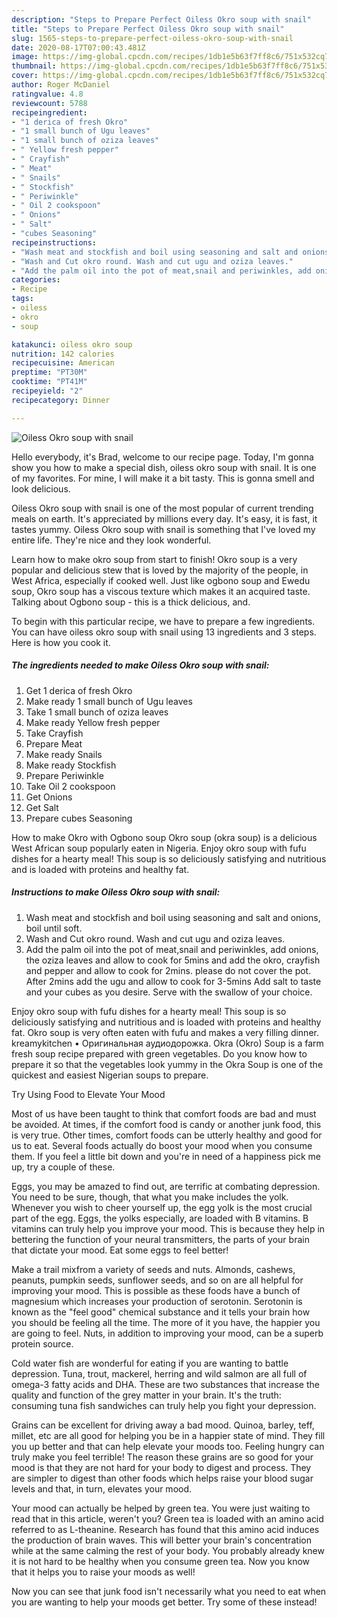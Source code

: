 ```yaml
---
description: "Steps to Prepare Perfect Oiless Okro soup with snail"
title: "Steps to Prepare Perfect Oiless Okro soup with snail"
slug: 1565-steps-to-prepare-perfect-oiless-okro-soup-with-snail
date: 2020-08-17T07:00:43.481Z
image: https://img-global.cpcdn.com/recipes/1db1e5b63f7ff8c6/751x532cq70/oiless-okro-soup-with-snail-recipe-main-photo.jpg
thumbnail: https://img-global.cpcdn.com/recipes/1db1e5b63f7ff8c6/751x532cq70/oiless-okro-soup-with-snail-recipe-main-photo.jpg
cover: https://img-global.cpcdn.com/recipes/1db1e5b63f7ff8c6/751x532cq70/oiless-okro-soup-with-snail-recipe-main-photo.jpg
author: Roger McDaniel
ratingvalue: 4.8
reviewcount: 5788
recipeingredient:
- "1 derica of fresh Okro"
- "1 small bunch of Ugu leaves"
- "1 small bunch of oziza leaves"
- " Yellow fresh pepper"
- " Crayfish"
- " Meat"
- " Snails"
- " Stockfish"
- " Periwinkle"
- " Oil 2 cookspoon"
- " Onions"
- " Salt"
- "cubes Seasoning"
recipeinstructions:
- "Wash meat and stockfish and boil using seasoning and salt and onions, boil until soft."
- "Wash and Cut okro round. Wash and cut ugu and oziza leaves."
- "Add the palm oil into the pot of meat,snail and periwinkles, add onions, the oziza leaves and allow to cook for 5mins and add the okro, crayfish and pepper and allow to cook for 2mins. please do not cover the pot. After 2mins add the ugu and allow to cook for 3-5mins Add salt to taste and your cubes as you desire. Serve with the swallow of your choice."
categories:
- Recipe
tags:
- oiless
- okro
- soup

katakunci: oiless okro soup 
nutrition: 142 calories
recipecuisine: American
preptime: "PT30M"
cooktime: "PT41M"
recipeyield: "2"
recipecategory: Dinner

---
```



![Oiless Okro soup with snail](https://img-global.cpcdn.com/recipes/1db1e5b63f7ff8c6/751x532cq70/oiless-okro-soup-with-snail-recipe-main-photo.jpg)

Hello everybody, it's Brad, welcome to our recipe page. Today, I'm gonna show you how to make a special dish, oiless okro soup with snail. It is one of my favorites. For mine, I will make it a bit tasty. This is gonna smell and look delicious.

Oiless Okro soup with snail is one of the most popular of current trending meals on earth. It's appreciated by millions every day. It's easy, it is fast, it tastes yummy. Oiless Okro soup with snail is something that I've loved my entire life. They're nice and they look wonderful.

Learn how to make okro soup from start to finish! Okro soup is a very popular and delicious stew that is loved by the majority of the people, in West Africa, especially if cooked well. Just like ogbono soup and Ewedu soup, Okro soup has a viscous texture which makes it an acquired taste. Talking about Ogbono soup - this is a thick delicious, and.


To begin with this particular recipe, we have to prepare a few ingredients. You can have oiless okro soup with snail using 13 ingredients and 3 steps. Here is how you cook it.

<!--inarticleads1-->

##### The ingredients needed to make Oiless Okro soup with snail:

1. Get 1 derica of fresh Okro
1. Make ready 1 small bunch of Ugu leaves
1. Take 1 small bunch of oziza leaves
1. Make ready  Yellow fresh pepper
1. Take  Crayfish
1. Prepare  Meat
1. Make ready  Snails
1. Make ready  Stockfish
1. Prepare  Periwinkle
1. Take  Oil 2 cookspoon
1. Get  Onions
1. Get  Salt
1. Prepare cubes Seasoning


How to make Okro with Ogbono soup Okro soup (okra soup) is a delicious West African soup popularly eaten in Nigeria. Enjoy okro soup with fufu dishes for a hearty meal! This soup is so deliciously satisfying and nutritious and is loaded with proteins and healthy fat. 

<!--inarticleads2-->

##### Instructions to make Oiless Okro soup with snail:

1. Wash meat and stockfish and boil using seasoning and salt and onions, boil until soft.
1. Wash and Cut okro round. Wash and cut ugu and oziza leaves.
1. Add the palm oil into the pot of meat,snail and periwinkles, add onions, the oziza leaves and allow to cook for 5mins and add the okro, crayfish and pepper and allow to cook for 2mins. please do not cover the pot. After 2mins add the ugu and allow to cook for 3-5mins Add salt to taste and your cubes as you desire. Serve with the swallow of your choice.


Enjoy okro soup with fufu dishes for a hearty meal! This soup is so deliciously satisfying and nutritious and is loaded with proteins and healthy fat. Okro soup is very often eaten with fufu and makes a very filling dinner. kreamykitchen • Оригинальная аудиодорожка. Okra (Okro) Soup is a farm fresh soup recipe prepared with green vegetables. Do you know how to prepare it so that the vegetables look yummy in the Okra Soup is one of the quickest and easiest Nigerian soups to prepare. 

Try Using Food to Elevate Your Mood


Most of us have been taught to think that comfort foods are bad and must be avoided. At times, if the comfort food is candy or another junk food, this is very true. Other times, comfort foods can be utterly healthy and good for us to eat. Several foods actually do boost your mood when you consume them. If you feel a little bit down and you're in need of a happiness pick me up, try a couple of these.

Eggs, you may be amazed to find out, are terrific at combating depression. You need to be sure, though, that what you make includes the yolk. Whenever you wish to cheer yourself up, the egg yolk is the most crucial part of the egg. Eggs, the yolks especially, are loaded with B vitamins. B vitamins can truly help you improve your mood. This is because they help in bettering the function of your neural transmitters, the parts of your brain that dictate your mood. Eat some eggs to feel better!

Make a trail mixfrom a variety of seeds and nuts. Almonds, cashews, peanuts, pumpkin seeds, sunflower seeds, and so on are all helpful for improving your mood. This is possible as these foods have a bunch of magnesium which increases your production of serotonin. Serotonin is known as the "feel good" chemical substance and it tells your brain how you should be feeling all the time. The more of it you have, the happier you are going to feel. Nuts, in addition to improving your mood, can be a superb protein source.

Cold water fish are wonderful for eating if you are wanting to battle depression. Tuna, trout, mackerel, herring and wild salmon are all full of omega-3 fatty acids and DHA. These are two substances that increase the quality and function of the grey matter in your brain. It's the truth: consuming tuna fish sandwiches can truly help you fight your depression. 

Grains can be excellent for driving away a bad mood. Quinoa, barley, teff, millet, etc are all good for helping you be in a happier state of mind. They fill you up better and that can help elevate your moods too. Feeling hungry can truly make you feel terrible! The reason these grains are so good for your mood is that they are not hard for your body to digest and process. They are simpler to digest than other foods which helps raise your blood sugar levels and that, in turn, elevates your mood.

Your mood can actually be helped by green tea. You were just waiting to read that in this article, weren't you? Green tea is loaded with an amino acid referred to as L-theanine. Research has found that this amino acid induces the production of brain waves. This will better your brain's concentration while at the same calming the rest of your body. You probably already knew it is not hard to be healthy when you consume green tea. Now you know that it helps you to raise your moods as well!

Now you can see that junk food isn't necessarily what you need to eat when you are wanting to help your moods get better. Try some of these instead!

